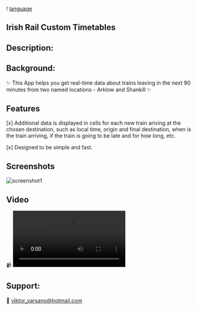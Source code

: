 ! [language](https://img.shields.io/badge/Swift-5.3-green "language")


## Irish Rail Custom Timetables

## Description:


## Background:
:sparkles:    This App helps you get real-time data about trains leaving in the next 90 minutes from two named locations - Arklow and Shankill :sparkles:


## Features
 [x]  Additional data is displayed in cells for each new train ariving at the chosen destination, such as local time, origin and final destination, when is the train arriving, if the train is going to be late and for how long, etc.

 [x]  Designed to be simple and fast. 


## Screenshots
![screenshot1](https://github.com/ViktorVarsano/IrishRailCustomTimetables/blob/main/CustomScreenshot1.png?raw=true "screenshot1") 


## Video

:video_camera:   ![Irish Rail Custom Timetables Video](https://github.com/ViktorVarsano/IrishRailCustomTimetables/blob/main/vv-test-4.mp4?raw=true "Demo1")

## Support:
:rocket:   viktor_varsano@hotmail.com
